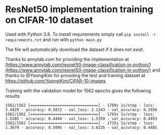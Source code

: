 # ResNet50 implementation training on CIFAR-10 dataset

Used with Python 3.8.
To install requirements simply call
`pip install -r requirements.txt`
and run with 
`python main.py`

The file will automatically download the dataset if it does not exist.

Thanks to annytab.com for providing the implementation at [https://www.annytab.com/resnet50-image-classification-in-python/](https://www.annytab.com/resnet50-image-classification-in-python/) and thanks to @YoongiKim for providing the test and training dataset at https://github.com/YoongiKim/CIFAR-10-images

 
Training with the validation model for 1562 epochs gives the following results:

`1562/1562 [==============================] - 1769s 1s/step - loss: 3.4929 - accuracy: 0.1872 - val_loss: 2.1343 - val_accuracy: 0.2936`
`1562/1562 [==============================] - 1783s 1s/step - loss: 1.5285 - accuracy: 0.4444 - val_loss: 1.5359 - val_accuracy: 0.4493`
`1562/1562 [==============================] - 1715s 1s/step - loss: 1.3679 - accuracy: 0.5095 - val_loss: 3.6235 - val_accuracy: 0.4485`